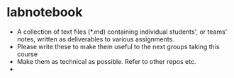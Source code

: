 # labnotebook

* A collection of text files (*.md) containing individual students', or teams' notes, written as deliverables to various assignments. 
* Please write these to make them useful to the next groups taking this course
* Make them as technical as possible. Refer to other repos etc.
* 
